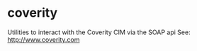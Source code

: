 coverity
========

Utilities to interact with the Coverity CIM via the SOAP api
See: http://www.coverity.com

